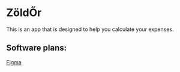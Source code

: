 # ZöldŐr

This is an app that is designed to help you calculate your expenses.

## Software plans:

[Figma](https://www.figma.com/file/PJxfuviI1Mrm74rpNnWrhh/Dusza-Mobil-2021---Z%C3%B6ld%C5%90r?node-id=0%3A1)